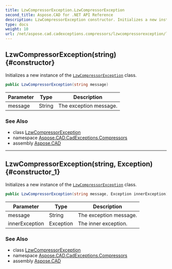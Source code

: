 ```yaml
---
title: LzwCompressorException.LzwCompressorException
second_title: Aspose.CAD for .NET API Reference
description: LzwCompressorException constructor. Initializes a new instance of the LzwCompressorException class
type: docs
weight: 10
url: /net/aspose.cad.cadexceptions.compressors/lzwcompressorexception/lzwcompressorexception/
---
```

## LzwCompressorException(string) {#constructor}

Initializes a new instance of the [`LzwCompressorException`](../) class.

```csharp
public LzwCompressorException(string message)
```

| Parameter | Type | Description |
| --- | --- | --- |
| message | String | The exception message. |

### See Also

* class [LzwCompressorException](../)
* namespace [Aspose.CAD.CadExceptions.Compressors](../../../aspose.cad.cadexceptions.compressors/)
* assembly [Aspose.CAD](../../../)

---

## LzwCompressorException(string, Exception) {#constructor_1}

Initializes a new instance of the [`LzwCompressorException`](../) class.

```csharp
public LzwCompressorException(string message, Exception innerException)
```

| Parameter | Type | Description |
| --- | --- | --- |
| message | String | The exception message. |
| innerException | Exception | The inner exception. |

### See Also

* class [LzwCompressorException](../)
* namespace [Aspose.CAD.CadExceptions.Compressors](../../../aspose.cad.cadexceptions.compressors/)
* assembly [Aspose.CAD](../../../)



